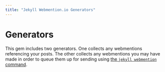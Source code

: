```yaml
---
title: "Jekyll Webmention.io Generators"
---
```


# Generators

This gem includes two generators. One collects any webmentions referencing your posts. The other collects any webmentions you may have made in order to queue them up for sending using [the `jekyll webmention` command](/jekyll-webmention_io/commands).